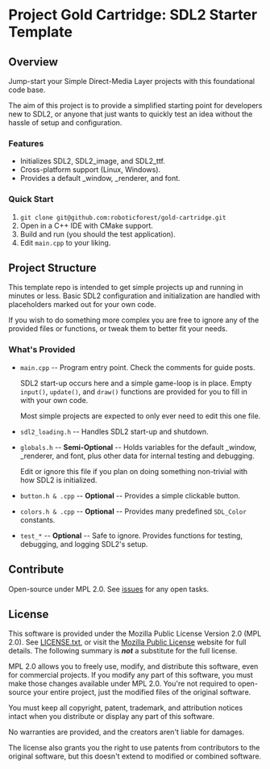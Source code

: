 # Project Gold Cartridge: SDL2 Starter Template

## Overview

Jump-start your Simple Direct-Media Layer projects with this foundational code base.

The aim of this project is to provide a simplified starting point for developers new to SDL2, or anyone that just wants to quickly test an idea without the hassle of setup and configuration.

### Features

- Initializes SDL2, SDL2\_image, and SDL2\_ttf.
- Cross-platform support (Linux, Windows).
- Provides a default _window, _renderer, and font.

### Quick Start

1. `git clone git@github.com:roboticforest/gold-cartridge.git`
2. Open in a C++ IDE with CMake support.
3. Build and run (you should the test application).
4. Edit `main.cpp` to your liking.

## Project Structure

This template repo is intended to get simple projects up and running in minutes or less. Basic SDL2 configuration and initialization are handled with placeholders marked out for your own code.

If you wish to do something more complex you are free to ignore any of the provided files or functions, or tweak them to better fit your needs.

### What's Provided

- `main.cpp` -- Program entry point. Check the comments for guide posts.

  SDL2 start-up occurs here and a simple game-loop is in place. Empty `input()`, `update()`, and `draw()` functions are provided for you to fill in with your own code.

  Most simple projects are expected to only ever need to edit this one file.

- `sdl2_loading.h` -- Handles SDL2 start-up and shutdown.

- `globals.h` -- **Semi-Optional** -- Holds variables for the default _window, _renderer, and font, plus other data for internal testing and debugging.

  Edit or ignore this file if you plan on doing something non-trivial with how SDL2 is initialized.

- `button.h & .cpp` -- **Optional** -- Provides a simple clickable button.

- `colors.h & .cpp` -- **Optional** -- Provides many predefined `SDL_Color` constants.

- `test_*` -- **Optional** -- Safe to ignore. Provides functions for testing, debugging, and logging SDL2's setup.

## Contribute

Open-source under MPL 2.0. See [issues](https://github.com/roboticforest/gold-cartridge/issues) for any open tasks.

## License

This software is provided under the Mozilla Public License Version 2.0 (MPL 2.0). See [LICENSE.txt](LICENSE.txt), or visit the [Mozilla Public License](https://mozilla.org/MPL/2.0/) website for full details. The following summary is ***not*** a substitute for the full license.

MPL 2.0 allows you to freely use, modify, and distribute this software, even for commercial projects. If you modify any part of this software, you must make those changes available under MPL 2.0. You're not required to open-source your entire project, just the modified files of the original software.

You must keep all copyright, patent, trademark, and attribution notices intact when you distribute or display any part of this software.

No warranties are provided, and the creators aren't liable for damages.

The license also grants you the right to use patents from contributors to the original software, but this doesn't extend to modified or combined software.
